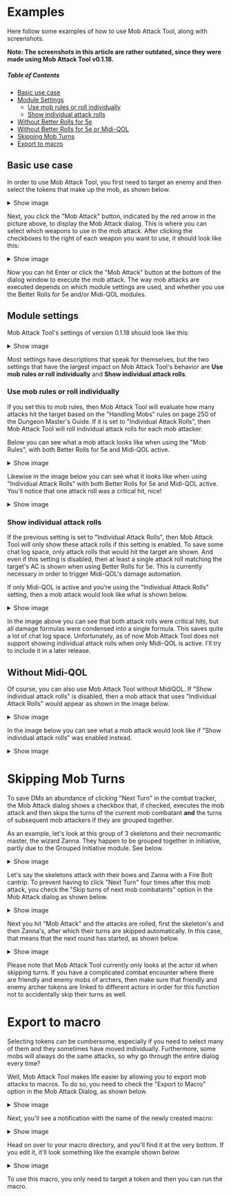 # Examples

Here follow some examples of how to use Mob Attack Tool, along with screenshots.

<strong>Note: The screenshots in this article are rather outdated, since they were made using Mob Attack Tool v0.1.18.</strong>

##### Table of Contents

* [Basic use case](#basic-use-case)
* [Module Settings](#module-settings)
  * [Use mob rules or roll individually](#use-mob-rules-or-roll-individually)
  * [Show individual attack rolls](#show-individual-attack-rolls)
* [Without Better Rolls for 5e](#without-better-rolls-for-5e)
* [Without Better Rolls for 5e or Midi-QOL](#without-better-rolls-for-5e-or-midi-qol)
* [Skipping Mob Turns](#skipping-mob-turns)
* [Export to macro](#export-to-macro)

## Basic use case

In order to use Mob Attack Tool, you first need to target an enemy and then select the tokens that make up the mob, as shown below.

<details>
  <summary>Show image</summary>

  <img width="1185" alt="screenshot_mat_1_select_target" src="https://user-images.githubusercontent.com/17188192/113690475-bbe7f300-96cb-11eb-8182-5e3047712f1d.png">
</details>

Next, you click the "Mob Attack" button, indicated by the red arrow in the picture above, to display the Mob Attack dialog. This is where you can select which weapons to use in the mob attack. After clicking the checkboxes to the right of each weapon you want to use, it should look like this:

<details>
  <summary>Show image</summary>

  <img width="1185" alt="screenshot_mat_3_mob_attack_dialog" src="https://user-images.githubusercontent.com/17188192/113690951-3fa1df80-96cc-11eb-8491-0bcf76555866.png">
</details>

Now you can hit Enter or click the "Mob Attack" button at the bottom of the dialog window to execute the mob attack. The way mob attacks are executed depends on which module settings are used, and whether you use the Better Rolls for 5e and/or Midi-QOL modules.

## Module settings

Mob Attack Tool's settings of version 0.1.18 should look like this:

<details>
  <summary>Show image</summary>

  <img width="597" alt="screenshot_mat_17_settings_1" src="https://user-images.githubusercontent.com/17188192/113692034-64e31d80-96cd-11eb-8299-0b654b2c8be9.png">
</details>

Most settings have descriptions that speak for themselves, but the two settings that have the largest impact on Mob Attack Tool's behavior are **Use mob rules or roll individually** and **Show individual attack rolls**.

### Use mob rules or roll individually

If you set this to mob rules, then Mob Attack Tool will evaluate how many attacks hit the target based on the "Handling Mobs" rules on page 250 of the Dungeon Master's Guide. If it is set to "Individual Attack Rolls", then Mob Attack Tool will roll individual attack rolls for each mob attacker.

Below you can see what a mob attack looks like when using the "Mob Rules", with both Better Rolls for 5e and Midi-QOL active.

<details>
  <summary>Show image</summary>

  <img width="1185" alt="screenshot_mat_6_mob_rules_damage_cards_betterrolls_midi" src="https://user-images.githubusercontent.com/17188192/113693882-61509600-96cf-11eb-85ef-26dc2c6785c4.png">
</details>

Likewise in the image below you can see what it looks like when using "Individual Attack Rolls" with both Better Rolls for 5e and Midi-QOL active. You'll notice that one attack roll was a critical hit, nice!

<details>
  <summary>Show image</summary>

  <img width="1185" alt="screenshot_mat_7_individual_rolls_betterrolls_idi" src="https://user-images.githubusercontent.com/17188192/113694151-ad033f80-96cf-11eb-8b11-7f61bd594ae6.png">
</details>

### Show individual attack rolls

If the previous setting is set to "Individual Attack Rolls", then Mob Attack Tool will only show these attack rolls if this setting is enabled. To save some chat log space, only attack rolls that would hit the target are shown. And even if this setting is disabled, then at least a single attack roll matching the target's AC is shown when using Better Rolls for 5e. This is currently necessary in order to trigger Midi-QOL's damage automation.

If only Midi-QOL is active and you're using the "Individual Attack Rolls" setting, then a mob attack would look like what is shown below.

<details>
  <summary>Show image</summary>

  <img width="1185" alt="screenshot_mat_9_individual_rolls_midi" src="https://user-images.githubusercontent.com/17188192/113694687-5b0ee980-96d0-11eb-970b-b61585d023a2.png">
</details>

In the image above you can see that both attack rolls were critical hits, but all damage formulas were condensed into a single formula. This saves quite a lot of chat log space. Unfortunately, as of now Mob Attack Tool does not support showing individual attack rolls when only Midi-QOL is active. I'll try to include it in a later release.

## Without Midi-QOL

Of course, you can also use Mob Attack Tool without MidiQOL. If "Show individual attack rolls" is disabled, then a mob attack that uses "Individual Attack Rolls" would appear as shown in the image below.

<details>
  <summary>Show image</summary>

  <img width="1185" alt="screenshot_mat_10_individual_rolls_no_mods" src="https://user-images.githubusercontent.com/17188192/113696165-f0f74400-96d1-11eb-8b30-4b3ba31a7a4f.png">
</details>

In the image below you can see what a mob attack would look like if "Show individual attack rolls" was enabled instead.

<details>
  <summary>Show image</summary>

  <img width="1185" alt="screenshot_mat_11_show_individual_rolls_no_mods" src="https://user-images.githubusercontent.com/17188192/113696314-1f751f00-96d2-11eb-8f9b-d3a19e16f3a6.png">
</details>

# Skipping Mob Turns

To save DMs an abundance of clicking "Next Turn" in the combat tracker, the Mob Attack dialog shows a checkbox that, if checked, executes the mob attack and then skips the turns of the current mob combatant **and** the turns of subsequent mob attackers if they are grouped together.

As an example, let's look at this group of 3 skeletons and their necromantic master, the wizard Zanna. They happen to be grouped together in initiative, partly due to the Grouped Initiative module. See below.

<details>
  <summary>Show image</summary>

  <img width="1185" alt="screenshot_mat_12_skip_turn_1" src="https://user-images.githubusercontent.com/17188192/113696789-b93ccc00-96d2-11eb-9ecf-2501f681b10c.png">
</details>

Let's say the skeletons attack with their bows and Zanna with a Fire Bolt cantrip. To prevent having to click "Next Turn" four times after this mob attack, you check the "Skip turns of next mob combatants" option in the Mob Attack dialog as shown below.

<details>
  <summary>Show image</summary>

  <img width="1185" alt="screenshot_mat_13_skip_turn_2" src="https://user-images.githubusercontent.com/17188192/113697075-06b93900-96d3-11eb-94f2-789b72719350.png">
</details>

Next you hit "Mob Attack" and the attacks are rolled, first the skeleton's and then Zanna's, after which their turns are skipped automatically. In this case, that means that the next round has started, as shown below.

<details>
  <summary>Show image</summary>

  <img width="1185" alt="screenshot_mat_14_skip_turn_3" src="https://user-images.githubusercontent.com/17188192/113697216-310af680-96d3-11eb-8426-552edd36ce96.png">
</details>

Please note that Mob Attack Tool currently only looks at the actor id when skipping turns. If you have a complicated combat encounter where there are friendly and enemy mobs of archers, then make sure that friendly and enemy archer tokens are linked to different actors in order for this function not to accidentally skip their turns as well.

# Export to macro

Selecting tokens can be cumbersome, especially if you need to select many of them and they sometimes have moved individually. Furthermore, some mobs will always do the same attacks, so why go through the entire dialog every time?

Well, Mob Attack Tool makes life easier by allowing you to export mob attacks to macros. To do so, you need to check the "Export to Macro" option in the Mob Attack Dialog, as shown below.

<details>
  <summary>Show image</summary>

  <img width="1185" alt="screenshot_mat_5_mob_attack_dialog_macro" src="https://user-images.githubusercontent.com/17188192/113697852-12592f80-96d4-11eb-93cc-8c6fbcfac0b1.png">
</details>

Next, you'll see a notification with the name of the newly created macro:

<details>
  <summary>Show image</summary>

  <img width="1185" alt="screenshot_mat_15_macro_notification" src="https://user-images.githubusercontent.com/17188192/113697908-2735c300-96d4-11eb-8f9f-d1708d5df447.png">
</details>

Head on over to your macro directory, and you'll find it at the very bottom. If you edit it, it'll look something like the example shown below.

<details>
  <summary>Show image</summary>

  <img width="1185" alt="screenshot_mat_16_macro_edit" src="https://user-images.githubusercontent.com/17188192/113698013-4cc2cc80-96d4-11eb-9b8e-281b9895c62c.png">
</details>

To use this macro, you only need to target a token and then you can run the macro.
